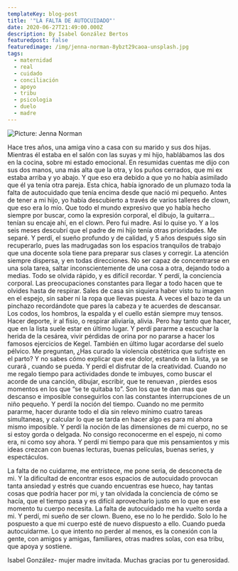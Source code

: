 ```yaml
---
templateKey: blog-post
title: '"LA FALTA DE AUTOCUIDADO"'
date: 2020-06-27T21:49:00.000Z
description: By Isabel González Bertos
featuredpost: false
featuredimage: /img/jenna-norman-8ybzt29caoa-unsplash.jpg
tags:
  - maternidad
  - real
  - cuidado
  - conciliación
  - apoyo
  - tribu
  - psicologia
  - duelo
  - madre
---
```

![Picture: Jenna Norman](/img/jenna-norman-8ybzt29caoa-unsplash.jpg)

Hace tres años, una amiga vino a casa con su marido y sus dos hijas. Mientras él estaba en el salón con las suyas y mi hijo, hablábamos las dos en la cocina, sobre mi estado emocional. En resumidas cuentas me dijo con sus dos manos, una más alta que la otra, y los puños cerrados,
que mi ex estaba arriba y yo abajo. Y que eso era debido a que yo no había asimilado que él ya
tenía otra pareja.
Esta chica, había ignorado de un plumazo toda la falta de autocuidado que tenía encima desde
que nació mi pequeño.
Antes de tener a mi hijo, yo había descubierto a través de varios talleres de clown, que eso era
lo mío. Que todo el mundo expresivo que yo había hecho siempre por buscar, como la
expresión corporal, el dibujo, la guitarra... tenían su encaje ahí, en el clown.
Pero fui madre. Así lo quise yo. Y a los seis meses descubrí que el padre de mi hijo tenía otras
prioridades. Me separé.
Y perdí, el sueño profundo y de calidad, y 5 años después sigo sin recuperarlo, pues las
madrugadas son los espacios tranquilos de trabajo que una docente sola tiene para preparar
sus clases y corregir. La atención siempre dispersa, y en todas direcciones. No ser capaz de
concentrarse en una sola tarea, saltar inconscientemente de una cosa a otra, dejando todo a
medias. Todo se olvida rápido, y es difícil recordar.
Y perdí, la conciencia corporal. Las preocupaciones constantes para llegar a todo hacen que te
olvides hasta de respirar. Sales de casa sin siquiera haber visto tu imagen en el espejo, sin
saber ni la ropa que llevas puesta. A veces el bazo te da un pinchazo recordándote que pares la
cabeza y te acuerdes de descansar. Los codos, los hombros, la espalda y el cuello están
siempre muy tensos. Hacer deporte, ir al fisio, o respirar aliviaría, alivia. Pero hay tanto que
hacer, que en la lista suele estar en último lugar.
Y perdí pararme a escuchar la herida de la cesárea, vivir pérdidas de orina por no pararse a
hacer los famosos ejercicios de Kegel. También en último lugar acordarse del suelo pélvico. Me
preguntan, ¿Has curado la violencia obstétrica que sufriste en el parto? Y no sabes cómo
explicar que ese dolor, estando en la lista, ya se curará , cuando se pueda.
Y perdí el disfrutar de la creatividad. Cuando no me regalo tiempo para actividades donde te
imbuyes, como buscar el acorde de una canción, dibujar, escribir, que te renuevan , pierdes
esos momentos en los que “se te quitaba to”. Son los que te dan mas que descanso e
imposible conseguirlos con las constantes interrupciones de un niño pequeño.
Y perdí la noción del tiempo. Cuando no me permito pararme, hacer durante todo el día sin
relevo mínimo cuatro tareas simultaneas, y calcular lo que se tarda en hacer algo es para mí
ahora mismo imposible.
Y perdí la noción de las dimensiones de mi cuerpo, no se si estoy gorda o delgada. No consigo
reconocerme en el espejo, ni como era, ni como soy ahora.
Y perdí mi tiempo para que mis pensamientos y mis ideas crezcan con buenas lecturas, buenas
películas, buenas series, y espectáculos.

La falta de no cuidarme, me entristece, me pone seria, de desconecta de mi. Y la dificultad de encontrar esos espacios de autocuidado provocan tanta ansiedad y estrés que cuando encuentras ese hueco, hay tantas cosas que podría hacer por mi, y tan olvidada la conciencia
de cómo se hacía, que el tiempo pasa y es difícil aprovecharlo justo en lo que en ese momento
tu cuerpo necesita. La falta de autocuidado me ha vuelto sorda a mi.
Y perdí, mi sueño de ser clown. Bueno, ese no lo he perdido. Solo lo he pospuesto a que mi
cuerpo esté de nuevo dispuesto a ello. Cuando pueda autocuidarme.
Lo que intento no perder al menos, es la conexión con la gente, con amigos y amigas,
familiares, otras madres solas, con esa tribu, que apoya y sostiene.

Isabel González- mujer madre invitada. Muchas gracias por tu generosidad.